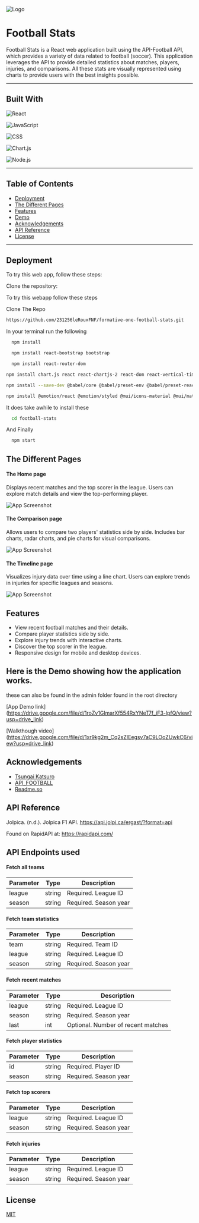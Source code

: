 ![Logo](football-stats/src/imgs/Logo.svg)

# Football Stats

Football Stats is a React web application built using the API-Football API, which provides a variety of data related to football (soccer). This application leverages the API to provide detailed statistics about matches, players, injuries, and comparisons. All these stats are visually represented using charts to provide users with the best insights possible.

---

## Built With

![React](https://img.shields.io/badge/-React-61DAFB?style=for-the-badge&logo=react&logoColor=black)

![JavaScript](https://img.shields.io/badge/-JavaScript-F7DF1E?style=for-the-badge&logo=javascript&logoColor=black)

![CSS](https://img.shields.io/badge/-CSS-1572B6?style=for-the-badge&logo=css3&logoColor=white)

![Chart.js](https://img.shields.io/badge/-Chart.js-FF6384?style=for-the-badge&logo=chartdotjs&logoColor=white)

![Node.js](https://img.shields.io/badge/-Node.js-339933?style=for-the-badge&logo=node.js&logoColor=white)

---

## Table of Contents

* [Deployment](#deployment)
* [The Different Pages](#the-different-pages)
* [Features](#features)
* [Demo](#demo)
* [Acknowledgements](#acknowledgements)
* [API Reference](#api-reference)
* [License](#license)

---

## Deployment

To try this web app, follow these steps:

Clone the repository:

To try this webapp follow these steps

Clone The Repo

```bash
https://github.com/231256leRouxFNF/formative-one-football-stats.git
```
In your terminal run the following
```bash
  npm install
```
```bash
  npm install react-bootstrap bootstrap
```
```bash
  npm install react-router-dom
```
```bash
npm install chart.js react react-chartjs-2 react-dom react-vertical-timeline-component
```
```bash
npm install --save-dev @babel/core @babel/preset-env @babel/preset-react
```
```bash
npm install @emotion/react @emotion/styled @mui/icons-material @mui/material axios axios-rate-limit bootstrap chart.js chartjs-plugin-datalabels prop-types react react-bootstrap react-chartjs-2 react-dom react-router-dom react-scripts react-select react-timeline react-vertical-timeline-component recharts web-vitals
```
It does take awhile to install these
```bash
  cd football-stats
```
And Finally

```bash
  npm start
```


## The Different Pages

#### The Home page 
Displays recent matches and the top scorer in the league. Users can explore match details and view the top-performing player.

![App Screenshot](screenshots/Home.jpg)

#### The Comparison page 
Allows users to compare two players' statistics side by side. Includes bar charts, radar charts, and pie charts for visual comparisons.

![App Screenshot](screenshots/Comparison.jpg)

#### The Timeline page 
Visualizes injury data over time using a line chart. Users can explore trends in injuries for specific leagues and seasons.

![App Screenshot](screenshots/Timeline.jpg)

## Features

- View recent football matches and their details.
- Compare player statistics side by side.
- Explore injury trends with interactive charts.
- Discover the top scorer in the league.
- Responsive design for mobile and desktop devices.

## Here is the Demo showing how the application works.
these can also be found in the admin folder found in the root directory

[App Demo link] (https://drive.google.com/file/d/1roZv1GlmarXf554RxYNeT7f_iF3-lpfQ/view?usp=drive_link)

[Walkthough video] (https://drive.google.com/file/d/1xr9kg2m_Cq2sZIEegsv7aC9LOoZUwkC6/view?usp=drive_link)

## Acknowledgements

 - [Tsungai Katsuro](https://github.com/TsungaiKats)
 - [API_FOOTBALL](https://rapidapi.com/api-sports/api/api-football)
 - [Readme.so](https://readme.so/editor)

## API Reference
Jolpica. (n.d.). Jolpica F1 API. https://api.jolpi.ca/ergast/?format=api

Found on RapidAPI at: https://rapidapi.com/

## API Endpoints used

#### Fetch all teams
| Parameter | Type   | Description         |
|-----------|--------|---------------------|
| league    | string | Required. League ID |
| season    | string | Required. Season year |

#### Fetch team statistics
| Parameter | Type   | Description         |
|-----------|--------|---------------------|
| team      | string | Required. Team ID   |
| league    | string | Required. League ID |
| season    | string | Required. Season year |

#### Fetch recent matches
| Parameter | Type   | Description             |
|-----------|--------|-------------------------|
| league    | string | Required. League ID     |
| season    | string | Required. Season year   |
| last      | int    | Optional. Number of recent matches |

#### Fetch player statistics
| Parameter | Type   | Description         |
|-----------|--------|---------------------|
| id        | string | Required. Player ID |
| season    | string | Required. Season year |

#### Fetch top scorers
| Parameter | Type   | Description         |
|-----------|--------|---------------------|
| league    | string | Required. League ID |
| season    | string | Required. Season year |

#### Fetch injuries
| Parameter | Type   | Description         |
|-----------|--------|---------------------|
| league    | string | Required. League ID |
| season    | string | Required. Season year |

## License

[MIT](https://choosealicense.com/licenses/mit/)
